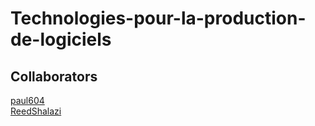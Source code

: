 # Technologies-pour-la-production-de-logiciels

## Collaborators
[paul604](https://github.com/paul604)   
[ReedShalazi](https://github.com/ReedShalazi)
